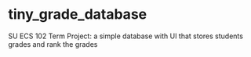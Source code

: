 # tiny_grade_database
SU ECS 102 Term Project: a simple database with UI that stores students grades and rank the grades
